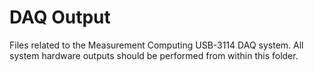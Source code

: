 # DAQ Output
Files related to the Measurement Computing USB-3114 DAQ system. All system hardware outputs should be performed from within this folder.